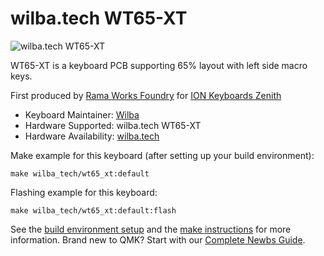 # wilba.tech WT65-XT

![wilba.tech WT65-XT](https://images.squarespace-cdn.com/content/v1/5cb697d0b91449689ccff07f/1592033641845-YXDKZGZQ7BJFA7IDAZYF/ke17ZwdGBToddI8pDm48kPTrHXgsMrSIMwe6YW3w1AZ7gQa3H78H3Y0txjaiv_0fDoOvxcdMmMKkDsyUqMSsMWxHk725yiiHCCLfrh8O1z4YTzHvnKhyp6Da-NYroOW3ZGjoBKy3azqku80C789l0k5fwC0WRNFJBIXiBeNI5fKTrY37saURwPBw8fO2esROAxn-RKSrlQamlL27g22X2A/RW-ZENITH-01.2001.jpg?format=2500w)

WT65-XT is a keyboard PCB supporting 65% layout with left side macro keys.

First produced by [Rama Works Foundry](https://r.works) for [ION Keyboards Zenith](https://r.works/zenith)

* Keyboard Maintainer: [Wilba](https://github.com/wilba)
* Hardware Supported: wilba.tech WT65-XT
* Hardware Availability: [wilba.tech](https://wilba.tech/)

Make example for this keyboard (after setting up your build environment):

    make wilba_tech/wt65_xt:default

Flashing example for this keyboard:

    make wilba_tech/wt65_xt:default:flash

See the [build environment setup](https://docs.qmk.fm/#/getting_started_build_tools) and the [make instructions](https://docs.qmk.fm/#/getting_started_make_guide) for more information. Brand new to QMK? Start with our [Complete Newbs Guide](https://docs.qmk.fm/#/newbs).
